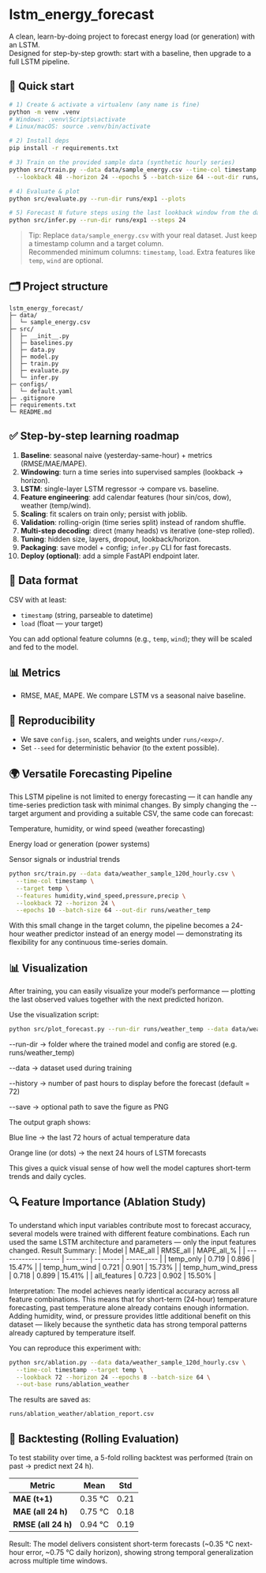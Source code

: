 # lstm_energy_forecast

A clean, learn-by-doing project to forecast energy load (or generation) with an LSTM.  
Designed for step-by-step growth: start with a baseline, then upgrade to a full LSTM pipeline.

## 🔧 Quick start

```bash
# 1) Create & activate a virtualenv (any name is fine)
python -m venv .venv
# Windows: .venv\Scripts\activate
# Linux/macOS: source .venv/bin/activate

# 2) Install deps
pip install -r requirements.txt

# 3) Train on the provided sample data (synthetic hourly series)
python src/train.py --data data/sample_energy.csv --time-col timestamp --target load \
  --lookback 48 --horizon 24 --epochs 5 --batch-size 64 --out-dir runs/exp1

# 4) Evaluate & plot
python src/evaluate.py --run-dir runs/exp1 --plots

# 5) Forecast N future steps using the last lookback window from the dataset
python src/infer.py --run-dir runs/exp1 --steps 24
```

> Tip: Replace `data/sample_energy.csv` with your real dataset. Just keep a timestamp column and a target column.  
> Recommended minimum columns: `timestamp`, `load`. Extra features like `temp`, `wind` are optional.

## 🗂️ Project structure

```
lstm_energy_forecast/
├─ data/
│  └─ sample_energy.csv
├─ src/
│  ├─ __init__.py
│  ├─ baselines.py
│  ├─ data.py
│  ├─ model.py
│  ├─ train.py
│  ├─ evaluate.py
│  └─ infer.py
├─ configs/
│  └─ default.yaml
├─ .gitignore
├─ requirements.txt
└─ README.md
```

## ✅ Step-by-step learning roadmap

1. **Baseline**: seasonal naive (yesterday-same-hour) + metrics (RMSE/MAE/MAPE).
2. **Windowing**: turn a time series into supervised samples (lookback → horizon).
3. **LSTM**: single-layer LSTM regressor → compare vs. baseline.
4. **Feature engineering**: add calendar features (hour sin/cos, dow), weather (temp/wind).
5. **Scaling**: fit scalers on train only; persist with joblib.
6. **Validation**: rolling-origin (time series split) instead of random shuffle.
7. **Multi-step decoding**: direct (many heads) vs iterative (one-step rolled).
8. **Tuning**: hidden size, layers, dropout, lookback/horizon.
9. **Packaging**: save model + config; `infer.py` CLI for fast forecasts.
10. **Deploy (optional)**: add a simple FastAPI endpoint later.

## 📝 Data format

CSV with at least:
- `timestamp` (string, parseable to datetime)
- `load` (float — your target)

You can add optional feature columns (e.g., `temp`, `wind`); they will be scaled and fed to the model.

## 📊 Metrics

- RMSE, MAE, MAPE. We compare LSTM vs a seasonal naive baseline.

## 🔄 Reproducibility

- We save `config.json`, scalers, and weights under `runs/<exp>/`.
- Set `--seed` for deterministic behavior (to the extent possible).

## 🌍 Versatile Forecasting Pipeline

This LSTM pipeline is not limited to energy forecasting — it can handle any time-series prediction task with minimal changes.
By simply changing the --target argument and providing a suitable CSV, the same code can forecast:

Temperature, humidity, or wind speed (weather forecasting)

Energy load or generation (power systems)

Sensor signals or industrial trends 

```bash
python src/train.py --data data/weather_sample_120d_hourly.csv \
  --time-col timestamp \
  --target temp \
  --features humidity,wind_speed,pressure,precip \
  --lookback 72 --horizon 24 \
  --epochs 10 --batch-size 64 --out-dir runs/weather_temp
```
With this small change in the target column, the pipeline becomes a 24-hour weather predictor instead of an energy model — demonstrating its flexibility for any continuous time-series domain.

## 📊 Visualization
After training, you can easily visualize your model’s performance — plotting the last observed values together with the next predicted horizon.

Use the visualization script:
```bash
python src/plot_forecast.py --run-dir runs/weather_temp --data data/weather_sample_120d_hourly.csv --history 72 --save runs/weather_temp/forecast_plot.png
```
--run-dir → folder where the trained model and config are stored (e.g. runs/weather_temp)

--data → dataset used during training

--history → number of past hours to display before the forecast (default = 72)

--save → optional path to save the figure as PNG

The output graph shows:

Blue line → the last 72 hours of actual temperature data

Orange line (or dots) → the next 24 hours of LSTM forecasts

This gives a quick visual sense of how well the model captures short-term trends and daily cycles.

## 🔍 Feature Importance (Ablation Study)

To understand which input variables contribute most to forecast accuracy, several models were trained with different feature combinations.
Each run used the same LSTM architecture and parameters — only the input features changed.
Result Summary:
| Model               | MAE_all | RMSE_all | MAPE_all_% |
| ------------------- | ------- | -------- | ---------- |
| temp_only           | 0.719   | 0.896    | 15.47%     |
| temp_hum_wind       | 0.721   | 0.901    | 15.73%     |
| temp_hum_wind_press | 0.718   | 0.899    | 15.41%     |
| all_features        | 0.723   | 0.902    | 15.50%     |

Interpretation:
The model achieves nearly identical accuracy across all feature combinations.
This means that for short-term (24-hour) temperature forecasting, past temperature alone already contains enough information.
Adding humidity, wind, or pressure provides little additional benefit on this dataset — likely because the synthetic data has strong temporal patterns already captured by temperature itself.

You can reproduce this experiment with:
```bash
python src/ablation.py --data data/weather_sample_120d_hourly.csv \
  --time-col timestamp --target temp \
  --lookback 72 --horizon 24 --epochs 8 --batch-size 64 \
  --out-base runs/ablation_weather
```

The results are saved as:
```bash
runs/ablation_weather/ablation_report.csv
```

## 🔁 Backtesting (Rolling Evaluation)
To test stability over time, a 5-fold rolling backtest was performed (train on past → predict next 24 h).

| Metric              | Mean    | Std  |
| ------------------- | ------- | ---- |
| **MAE (t+1)**       | 0.35 °C | 0.21 |
| **MAE (all 24 h)**  | 0.75 °C | 0.18 |
| **RMSE (all 24 h)** | 0.94 °C | 0.19 |

Result: The model delivers consistent short-term forecasts (~0.35 °C next-hour error, ~0.75 °C daily horizon), showing strong temporal generalization across multiple time windows.

